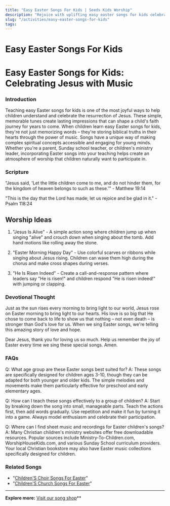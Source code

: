 ```yaml
---
title: "Easy Easter Songs For Kids | Seeds Kids Worship"
description: "Rejoice with uplifting easy easter songs for kids celebrating Jesus' resurrection. Easter worship resources for kids and Sunday school."
slug: "/activities/easy-easter-songs-for-kids"
tags:
---
```


# Easy Easter Songs For Kids

# Easy Easter Songs for Kids: Celebrating Jesus with Music

### Introduction
Teaching easy Easter songs for kids is one of the most joyful ways to help children understand and celebrate the resurrection of Jesus. These simple, memorable tunes create lasting impressions that can shape a child's faith journey for years to come. When children learn easy Easter songs for kids, they're not just memorizing words – they're storing biblical truths in their hearts through the power of music. Songs have a unique way of making complex spiritual concepts accessible and engaging for young minds. Whether you're a parent, Sunday school teacher, or children's ministry leader, incorporating Easter songs into your teaching helps create an atmosphere of worship that children naturally want to participate in.

### Scripture
"Jesus said, 'Let the little children come to me, and do not hinder them, for the kingdom of heaven belongs to such as these.'" - Matthew 19:14

"This is the day that the Lord has made; let us rejoice and be glad in it." - Psalm 118:24

## Worship Ideas
1. "Jesus Is Alive" - A simple action song where children jump up when singing "alive" and crouch down when singing about the tomb. Add hand motions like rolling away the stone.

2. "Easter Morning Happy Day" - Use colorful scarves or ribbons while singing about Jesus rising. Children can wave them high during the chorus and make cross shapes during verses.

3. "He Is Risen Indeed" - Create a call-and-response pattern where leaders say "He is risen!" and children respond "He is risen indeed!" with jumping or clapping.

### Devotional Thought
Just as the sun rises every morning to bring light to our world, Jesus rose on Easter morning to bring light to our hearts. His love is so big that He chose to come back to life to show us that nothing – not even death – is stronger than God's love for us. When we sing Easter songs, we're telling this amazing story of love and hope.

Dear Jesus, thank you for loving us so much. Help us remember the joy of Easter every time we sing these special songs. Amen.

### FAQs
Q: What age group are these Easter songs best suited for?
A: These songs are specifically designed for children ages 3-10, though they can be adapted for both younger and older kids. The simple melodies and movements make them particularly effective for preschool and early elementary ages.

Q: How can I teach these songs effectively to a group of children?
A: Start by breaking down the song into small, manageable parts. Teach the actions first, then add words gradually. Use repetition and make it fun by turning it into a game. Always model enthusiasm and celebrate their participation.

Q: Where can I find sheet music and recordings for Easter children's songs?
A: Many Christian children's ministry websites offer free downloadable resources. Popular sources include Ministry-To-Children.com, WorshipHouseKids.com, and various Sunday School curriculum providers. Your local Christian bookstore may also have Easter music collections specifically designed for children.

### Related Songs

- "[Children'S Choir Songs For Easter](/activities/children-s-choir-songs-for-easter/)"
- "[Children'S Church Songs For Easter](/activities/children-s-church-songs-for-easter/)"

---

**Explore more:** [Visit our song shop](https://seedskidsworship.com/shop)**

<!-- Schema Markup -->
<script type="application/ld+json">
{
  "@context": "https://schema.org",
  "@type": "MusicRecording",
  "name": "Easy Easter Songs For Kids",
  "byArtist": {
    "@type": "MusicGroup",
    "name": "Seeds Kids Worship"
  },
  "isFamilyFriendly": true,
  "url": "https://seedskidsworship.com/activities/easy-easter-songs-for-kids/"
}
</script>